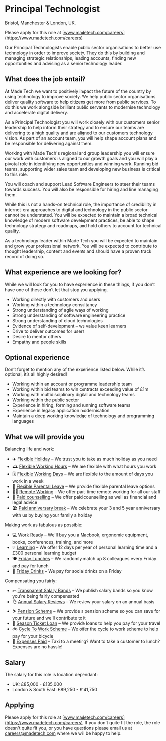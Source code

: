 # Principal Technologist

Bristol, Manchester & London, UK.

Please apply for this role at [www.madetech.com/careers](https://www.madetech.com/careers).

Our Principal Technologists enable public sector organisations to better use technology in order to improve society. They do this by building and managing strategic relationships, leading accounts, finding new opportunities and advising as a senior technology leader.

## What does the job entail?

At Made Tech we want to positively impact the future of the country by using technology to improve society. We help public sector organisations deliver quality software to help citizens get more from public services. To do this we work alongside brilliant public servants to modernise technology and accelerate digital delivery.

As a Principal Technologist you will work closely with our customers senior leadership to help inform their strategy and to ensure our teams are delivering to a high quality and are aligned to our customers technology vision. As part of an account team, you will help shape account plans and be responsible for delivering against them.

Working with Made Tech's regional and group leadership you will ensure our work with customers is aligned to our growth goals and you will play a pivotal role in identifying new opportunities and winning work. Running bid teams, supporting wider sales team and developing new business is critical to this role.

You will coach and support Lead Software Engineers to steer their teams towards success. You will also be responsible for hiring and line managing them.

While this is not a hands-on technical role, the importance of credibility in internet-era approaches to digital and technology in the public sector cannot be understated. You will be expected to maintain a broad technical knowledge of modern software development practices, be able to shape technology strategy and roadmaps, and hold others to account for technical quality.

As a technology leader within Made Tech you will be expected to maintain and grow your professional network. You will be expected to contribute to thought leadership, content and events and should have a proven track record of doing so.

## What experience are we looking for?

While we will look for you to have experience in these things, if you don’t have one of these don’t let that stop you applying.

- Working directly with customers and users
- Working within a technology consultancy
- Strong understanding of agile ways of working
- Strong understanding of software engineering practice
- Strong understanding of cloud technologies
- Evidence of self-development – we value keen learners
- Drive to deliver outcomes for users
- Desire to mentor others
- Empathy and people skills

## Optional experience

Don’t forget to mention any of the experience listed below. While it’s optional, it’s all highly desired!

- Working within an account or programme leadership team
- Working within bid teams to win contracts exceeding value of £1m
- Working with multidisciplinary digital and technology teams
- Working within the public sector
- Experience in hiring, forming and running software teams
- Experience in legacy application modernisation
- Maintain a deep working knowledge of technology and programming languages

## What we will provide you

Balancing life and work:

* ✈️ [Flexible Holiday](../benefits/flexible_holiday.md) – We trust you to take as much holiday as you need
* 🕰️ [Flexible Working Hours](../benefits/working_hours.md) – We are flexible with what hours you work
* 🗓️ [Flexible Working Days](../benefits/flexible_working.md) – We are flexible to the amount of days you work in a week
* 👶 [Flexible Parental Leave](../guides/welfare/parental_leave.md) – We provide flexible parental leave options
* 👩‍💻 [Remote Working](../benefits/remote_working.md) – We offer part-time remote working for all our staff
* 🤗 [Paid counselling](../guides/welfare/paid_counselling.md) – We offer paid counselling as well as financial and legal advice
* 🏖️ [Paid anniversary break](../benefits/paid_anniversary_break.md) – We celebrate your 3 and 5 year anniversary with us by buying your family a holiday

Making work as fabulous as possible:

* 💻 [Work Ready](../benefits/work_ready.md) – We'll buy you a Macbook, ergonomic equipment, books, conferences, training, and more
* 💡 [Learning](../guides/learning/README.md) – We offer 12 days per year of personal learning time and a £300 personal learning budget
* 🍽️ [Friday Lunches](../benefits/friday_lunch.md) – We randomly match up 8 colleagues every Friday and pay for lunch
* 🍻 [Friday Drinks](../benefits/friday_drinks.md) – We pay for social drinks on a Friday

Compensating you fairly:

* 💷 [Transparent Salary Bands](../roles/README.md) – We publish salary bands so you know you're being fairly compensated
* 👌 [Annual Salary Reviews](../guides/compensation/salary_reviews.md) – We review your salary on an annual basis
* ⛷️ [Pension Scheme](../benefits/pension_scheme.md) – We provide a pension scheme so you can save for your future and we'll contribute to it
* 🚄 [Season Ticket Loan](../benefits/season_ticket_loan.md) – We provide loans to help you pay for your travel
* 🚲 [Cycle To Work Scheme](../benefits/cycle_to_work_scheme.md) – We offer the cycle to work scheme to help pay for your bicycle
* 🚕 [Expenses Paid](../guides/compensation/expenses.md) – Taxi to a meeting? Want to take a customer to lunch? Expenses are no hassle!

## Salary

The salary for this role is location dependant:

- UK: £85,000 - £135,000
- London & South East: £89,250 - £141,750

## Applying

Please apply for this role at [www.madetech.com/careers](https://www.madetech.com/careers). If you don't quite fit the role, the role doesn't quite fit you, or you have questions please email us at [careers@madetech.com](mailto:careers@madetech.com) where we will be happy to help.
